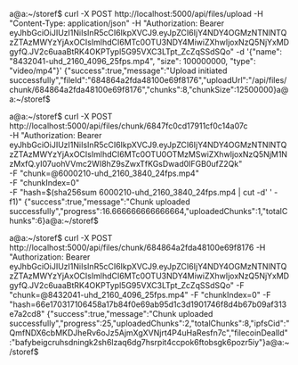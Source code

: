 a@a:~/storef$ curl -X POST http://localhost:5000/api/files/upload -H "Content-Type: application/json" -H "Authorization: Bearer eyJhbGciOiJIUzI1NiIsInR5cCI6IkpXVCJ9.eyJpZCI6IjY4NDY4OGMzNTNlNTQzZTAzMWYzYjAxOCIsImlhdCI6MTc0OTU3NDY4MiwiZXhwIjoxNzQ5NjYxMDgyfQ.JV2c6uaaBtRK4OKPTypl5G95VXC3LTpt_ZcZqSSdSQo" -d '{"name": "8432041-uhd_2160_4096_25fps.mp4", "size": 100000000, "type": "video/mp4"}'
{"success":true,"message":"Upload initiated successfully","fileId":"684864a2fda48100e69f8176","uploadUrl":"/api/files/chunk/684864a2fda48100e69f8176","chunks":8,"chunkSize":12500000}a@a:~/storef$ 





a@a:~/storef$ curl -X POST http://localhost:5000/api/files/chunk/6847fc0cd17911cf0c14a07c \
  -H "Authorization: Bearer eyJhbGciOiJIUzI1NiIsInR5cCI6IkpXVCJ9.eyJpZCI6IjY4NDY4OGMzNTNlNTQzZTAzMWYzYjAxOCIsImlhdCI6MTc0OTU0OTMzMSwiZXhwIjoxNzQ5NjM1NzMxfQ.yI07uohVVmc2WI8hZ9sZwxTfKGsDwad0IFGB0ufZ2Qk" \
  -F "chunk=@6000210-uhd_2160_3840_24fps.mp4" \
  -F "chunkIndex=0" \
  -F "hash=$(sha256sum 6000210-uhd_2160_3840_24fps.mp4 | cut -d' ' -f1)"
{"success":true,"message":"Chunk uploaded successfully","progress":16.666666666666664,"uploadedChunks":1,"totalChunks":6}a@a:~/storef$ 












a@a:~/storef$ curl -X POST http://localhost:5000/api/files/chunk/684864a2fda48100e69f8176 -H "Authorization: Bearer eyJhbGciOiJIUzI1NiIsInR5cCI6IkpXVCJ9.eyJpZCI6IjY4NDY4OGMzNTNlNTQzZTAzMWYzYjAxOCIsImlhdCI6MTc0OTU3NDY4MiwiZXhwIjoxNzQ5NjYxMDgyfQ.JV2c6uaaBtRK4OKPTypl5G95VXC3LTpt_ZcZqSSdSQo" -F "chunk=@8432041-uhd_2160_4096_25fps.mp4" -F "chunkIndex=0" -F "hash=66e170317106458a17b84f0e69ab95d1c3d1901746f8d4b67b09af313e7a2cd8"
{"success":true,"message":"Chunk uploaded successfully","progress":25,"uploadedChunks":2,"totalChunks":8,"ipfsCid":"QmfNDX6cbMKDJheRv6oJz5AjmXgXVNjrt4P4uHaResfn7c","filecoinDealId":"bafybeigcruhsdningk2sh6lzaq6dg7hsrpit4ccpok6ftobsgk6pozr5iy"}a@a:~/storef$ 